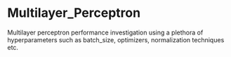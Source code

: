 # Multilayer_Perceptron

Multilayer perceptron performance investigation using a plethora of hyperparameters such as batch_size, optimizers, normalization techniques etc.
